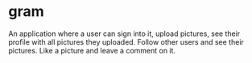 # gram
An application where a user can sign into it, upload pictures, see their profile with all pictures they uploaded. Follow other users and see their pictures. Like a picture and leave a comment on it.
